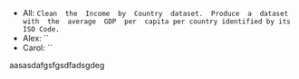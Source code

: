 - All: `Clean  the  Income  by  Country  dataset.  Produce  a  dataset  with  the  average  GDP  per 
capita per country identified by its ISO Code.`
- Alex: ``
- Carol: ``

aasasdafgsfgsdfadsgdeg
